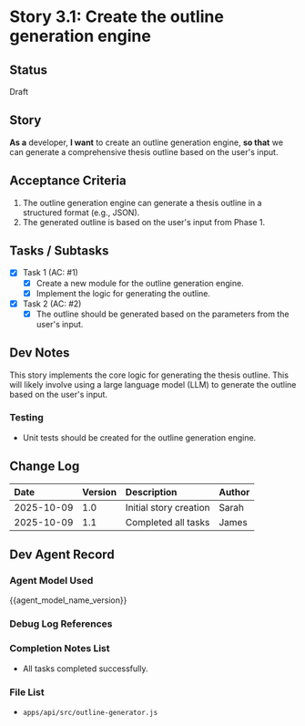 # Story 3.1: Create the outline generation engine

## Status

Draft

## Story

**As a** developer,
**I want** to create an outline generation engine,
**so that** we can generate a comprehensive thesis outline based on the user's input.

## Acceptance Criteria

1. The outline generation engine can generate a thesis outline in a structured format (e.g., JSON).
2. The generated outline is based on the user's input from Phase 1.

## Tasks / Subtasks

- [x] Task 1 (AC: #1)
    - [x] Create a new module for the outline generation engine.
    - [x] Implement the logic for generating the outline.
- [x] Task 2 (AC: #2)
    - [x] The outline should be generated based on the parameters from the user's input.

## Dev Notes

This story implements the core logic for generating the thesis outline. This will likely involve using a large language model (LLM) to generate the outline based on the user's input.

### Testing

- Unit tests should be created for the outline generation engine.

## Change Log

| Date | Version | Description | Author |
| :--- | :--- | :--- | :--- |
| 2025-10-09 | 1.0 | Initial story creation | Sarah |
| 2025-10-09 | 1.1 | Completed all tasks | James |

## Dev Agent Record

### Agent Model Used

{{agent_model_name_version}}

### Debug Log References

### Completion Notes List

- All tasks completed successfully.

### File List

- `apps/api/src/outline-generator.js`

